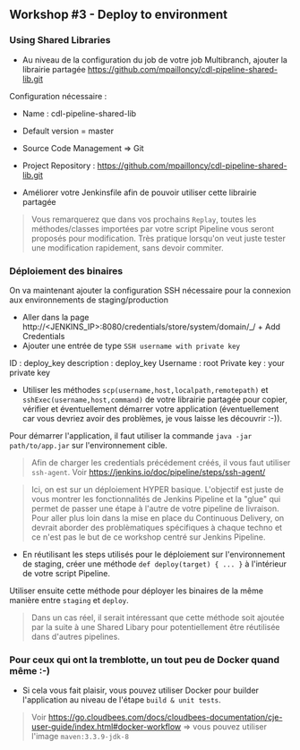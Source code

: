 ## Workshop #3 - Deploy to environment

### Using Shared Libraries

* Au niveau de la configuration du job de votre job Multibranch, ajouter la librairie partagée https://github.com/mpailloncy/cdl-pipeline-shared-lib.git

Configuration nécessaire : 

* Name : cdl-pipeline-shared-lib
* Default version = master
* Source Code Management => Git 
* Project Repository : https://github.com/mpailloncy/cdl-pipeline-shared-lib.git
 
* Améliorer votre Jenkinsfile afin de pouvoir utiliser cette librairie partagée

> Vous remarquerez que dans vos prochains `Replay`, toutes les méthodes/classes importées par votre script Pipeline vous seront proposés pour modification. Très pratique lorsqu'on veut juste tester une modification rapidement, sans devoir commiter.

### Déploiement des binaires 

On va maintenant ajouter la configuration SSH nécessaire pour la connexion aux environnements de staging/production

* Aller dans la page http://<JENKINS_IP>:8080/credentials/store/system/domain/_/ + Add Credentials
* Ajouter une entrée de type `SSH username with private key`

ID : deploy_key
description : deploy_key
Username : root
Private key : your private key

* Utiliser les méthodes `scp(username,host,localpath,remotepath)` et `sshExec(username,host,command)` de votre librairie partagée pour copier, vérifier et éventuellement démarrer votre application (éventuellement car vous devriez avoir des problèmes, je vous laisse les découvrir :-)).

Pour démarrer l'application, il faut utiliser la commande `java -jar path/to/app.jar` sur l'environnement cible.

> Afin de charger les credentials précédement créés, il vous faut utiliser `ssh-agent`. Voir https://jenkins.io/doc/pipeline/steps/ssh-agent/ 

> Ici, on est sur un déploiement HYPER basique. L'objectif est juste de vous montrer les fonctionnalités de Jenkins Pipeline et la "glue" qui permet de passer une étape à l'autre de votre pipeline de livraison. 
> Pour aller plus loin dans la mise en place du Continuous Delivery, on devrait aborder des problèmatiques spécifiques à chaque techno et ce n'est pas le but de ce workshop centré sur Jenkins Pipeline.

* En réutilisant les steps utilisés pour le déploiement sur l'environnement de staging, créer une méthode `def deploy(target) { ... }` à l'intérieur de votre script Pipeline.
 
Utiliser ensuite cette méthode pour déployer les binaires de la même manière entre `staging` et `deploy`.

> Dans un cas réel, il serait intéressant que cette méthode soit ajoutée par la suite à une Shared Libary pour potentiellement être réutilisée dans d'autres pipelines.
 
### Pour ceux qui ont la tremblotte, un tout peu de Docker quand même :-)

* Si cela vous fait plaisir, vous pouvez utiliser Docker pour builder l'application au niveau de l'étape `build & unit tests`.

> Voir https://go.cloudbees.com/docs/cloudbees-documentation/cje-user-guide/index.html#docker-workflow => vous pouvez utiliser l'image `maven:3.3.9-jdk-8`
